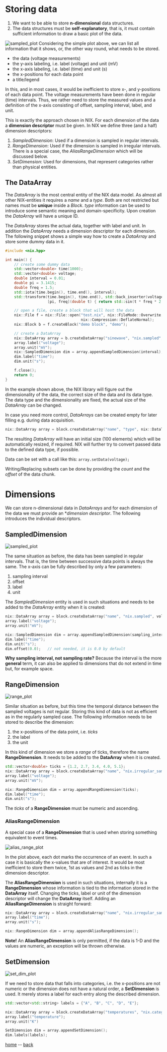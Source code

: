 # Storing data

1. We want to be able to store **n-dimensional** data structures.
2. The data structures must be **self-explanatory**, that is, it must
  contain sufficient information to draw a basic plot of the data.

![sampled_plot](./images/regular_sampled.png "simple plot")
Considering the simple plot above, we can list all information that it shows, or, the other way round, what needs to be stored.

* the data (voltage measurements)
* the y-axis labeling, i.e. label (voltage) and unit (mV)
* the x-axis labeling, i.e. label (time) and unit (s)
* the x-positions for each data point
* a title/legend

In this, and in most cases, it would be inefficient to store x-, and
y-positions of each data point. The voltage measurements have been
done in regular (time) intervals. Thus, we rather need to store the
measured values and a definition of the x-axis consisting of offset,
sampling interval, label, and unit.

This is exactly the approach chosen in NIX. For each dimension of the
data a **dimension descriptor** must be given. In NIX we define three
(and a half) dimension descriptors:

1. *SampledDimension*: Used if a dimension is sampled in regular intervals.
2. *RangeDimension*: Used if the dimension is sampled in irregular
   intervals. There is a special case, the *AliasRangeDimension* which
   will be discussed below.
3. *SetDimension*: Used for dimensions, that represent categories rather than physical entities.


## The DataArray

The *DataArray* is the most central entity of the NIX data model. As
almost all other NIX-entities it requires a *name* and a *type*. Both
are not restricted but names must be **unique** inside a
*Block*. *type* information can be used to introduce some semantic
meaning and domain-specificity. Upon creation the *DataArray* will
have a unique ID.

The *DataArray* stores the actual data, together with label and
unit. In addition the *DataArray* needs a dimension descriptor for
each dimension. The following snippet shows a simple way how to create
a *DataArray* and store some dummy data in it.

```c++
#include <nix.hpp>

int main() {
    // create some dummy data
    std::vector<double> time(1000);
    std::vector<double> voltage;
    double interval = 0.01;
    double pi = 3.1415;
    double freq = 1.5;
    std::iota(time.begin(), time.end(), interval);
    std::transform(time.begin(), time.end(), std::back_inserter(voltage),
                   [pi, freq](double t) { return std::sin(t * freq * 2 * pi); });

    // open a file, create a block that will host the data
    nix::File f = nix::File::open("test.nix", nix::FileMode::Overwrite, "hdf5",
                                  nix::Compression::DeflateNormal);
    nix::Block b = f.createBlock("demo block", "demo");

    // create a DataArray
    nix::DataArray array = b.createDataArray("sinewave", "nix.sampled", voltage);
    array.label("voltage");
    array.unit("mV");
    nix::SampledDimension dim = array.appendSampledDimension(interval);
    dim.label("time");
    dim.unit("s");

    f.close();
    return 0;
}
```

In the example shown above, the NIX library will figure out the
dimensionality of the data, the correct size of the data and its data
type. The data type and the dimensionality are fixed, the actual size
of the *DataArray* can be changed.

In case you need more control, *DataArrays* can be created empty for
later filling e.g. during data acquisition.

```c++
nix::DataArray array = block.createDataArray("name", "type", nix::DataType::Double, {100});
```

The resulting *DataArray* will have an initial size (100 elements)
which will be automatically resized, if required. NIX will further try
to convert passed data to the defined data type, if possible.

Data can be set with a call like this:
``array.setData(voltage);``

Writing/Replacing subsets can be done by providing the *count* and the
*offset* of the data chunk.


# Dimensions

We can store n-dimensional data in *DataArrays* and for each dimension
of the data we must provide an **dimension descriptor*. The following
introduces the individual descriptors.

## SampledDimension

![sampled_plot](./images/regular_sampled.png "simple plot")

The same situation as before, the data has been sampled in regular
intervals. That is, the time between successive data points is always
the same. The x-axis can be fully described by only a few parameters:

1. sampling interval
2. offset
3. label
4. unit

The *SampledDimension* entity is used in such situations and needs to
be added to the *DataArray* entity when it is created:

```c++
nix::DataArray array = block.createDataArray("name", "nix.sampled", voltages);
array.label("voltage");
array.unit("mV");

nix::SampledDimension dim = array.appendSampledDimension(sampling_interval);
dim.label("time");
dim.unit("s");
dim.offset(0.0);   // not needed, it is 0.0 by default
```

**Why sampling interval, not sampling rate?** Because the interval is
the more **general** term, it can also be applied to dimensions that
do not extend in time but, for example space.


## RangeDimension
![range_plot](./images/irregular.png "another simple plot")

Similar situation as before, but this time the temporal distance
between the sampled voltages is not regular. Storing this kind of data
is not as efficient as in the regularly sampled case. The following
information needs to be stored to describe the dimension:

1. the x-positions of the data point, i.e. *ticks*
2. the label
3. the unit

In this kind of dimension we store a *range* of ticks, therefore the
name **RangeDimension**. It needs to be added to the **DataArray**
when it is created.

```c++
std::vector<double> ticks = {1.2, 2.7, 3.4, 4.0, 5.1};
nix::DataArray array = block.createDataArray("name", "nix.irregular_sampled", voltages);
array.label("voltage");
array.unit("mV");

nix::RangeDimension dim = array.appendRangeDimension(ticks);
dim.label("time");
dim.unit("s");
```

The *ticks* of a **RangeDimension** must be numeric and ascending.


### AliasRangeDimension

A special case of a **RangeDimension** that is used when storing something equivalent to event times.

![alias_range_plot](./images/alias_range.png "simple plot marking events")

In the plot above, each dot marks the occurrence of an event. In such
a case it is basically the x-values that are of interest. It would be
most inefficient to store them twice, 1st as values and 2nd as ticks
in the dimension descriptor.

The **AliasRangeDimension** is used in such situations, internally it
is a **RangeDimension** whose information is tied to the information
stored in the **DataArray** itself. Changing the ticks, label or unit
of the dimension descriptor will change the **DataArray** itself. Adding
an **AliasRangeDimension** is straight forward:

```c++
nix::DataArray array = block.createDataArray("name", "nix.irregular_sampled", event_times);
array.label("time");
array.unit("s");

nix::RangeDimension dim = array.appendAliasRangeDimension();
```

**Note!** An **AliasRangeDimension** is only permitted, if the data is
1-D and the values are numeric, an exception will be thrown otherwise.


## SetDimension

![set_dim_plot](./images/set_dimension.png "simple plot with categories")

If we need to store data that falls into categories, i.e. the
x-positions are not numeric or the dimension does not have a natural
order, a **SetDimension** is used. It merely stores a label for each
entry along the described dimension.

```c++
std::vector<std::string> labels = {"A", "B", "C", "D", "E"};

nix::DataArray array = block.createDataArray("temperatures", "nix.categorical", temperatures);
array.label("temperature");
array.unit("K")

SetDimension dim = array.appendSetDimension();
dim.labels(labels);
```



[home](./index.md "nix github.io home") -- [back](./getting_started.md "Getting started")
